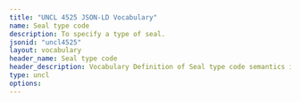 ```yaml
---
title: "UNCL 4525 JSON-LD Vocabulary"
name: Seal type code
description: To specify a type of seal.
jsonid: "uncl4525"
layout: vocabulary
header_name: Seal type code
header_description: Vocabulary Definition of Seal type code semantics in HTML format. JSON-LD format is available at [uncl4525.jsonld](/vocabulary/uncl4525.jsonld)
type: uncl
options:
---
```

